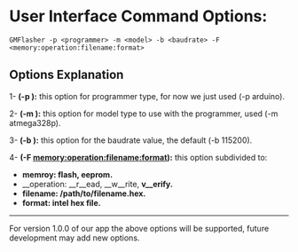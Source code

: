# User Interface Command Options:

```
GMFlasher -p <programmer> -m <model> -b <baudrate> -F <memory:operation:filename:format>
```

## Options Explanation

1- __(-p <programmer>):__ this option for programmer type, for now we just used (-p arduino).

2- __(-m <model>):__ this option for model type to use with the programmer, used (-m atmega328p).

3- __(-b <baudrate>):__ this option for the baudrate value, the default (-b 115200).

4- __(-F <memory:operation:filename:format>):__ this option subdivided to:

   - __memroy: flash, eeprom.__
   - __operation: __r__ead, __w__rite, __v__erify.__
   - __filename: /path/to/filename.hex.__
   - __format: intel hex file.__
---

For version 1.0.0 of our app the above options will be supported, future development may add new options.
